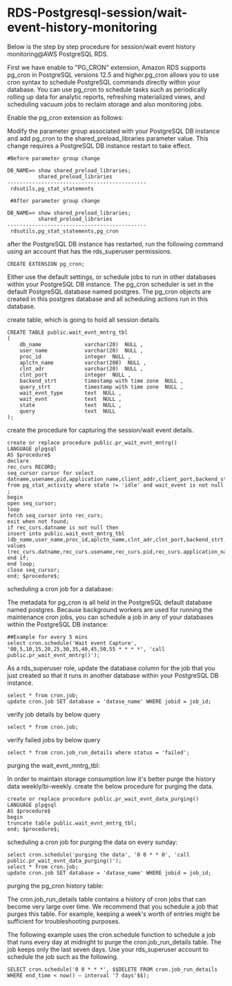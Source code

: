 # RDS-Postgresql-session/wait-event-history-monitoring

Below is the step by step procedure for session/wait event history monitoring@AWS PostgreSQL RDS.

First we have enable to "PG_CRON" extension, Amazon RDS supports pg_cron in PostgreSQL versions 12.5 and higher.pg_cron allows you to use cron syntax to schedule PostgreSQL commands directly within your database. You can use pg_cron to schedule tasks such as periodically rolling up data for analytic reports, refreshing materialized views, and scheduling vacuum jobs to reclaim storage and also monitoring jobs.
  
Enable the pg_cron extension as follows:

Modify the parameter group associated with your PostgreSQL DB instance and add pg_cron to the shared_preload_libraries parameter value. This change requires a PostgreSQL DB instance restart to take effect.

```
#Before parameter group change

DB_NAME=> show shared_preload_libraries;
          shared_preload_libraries
---------------------------------------------
 rdsutils,pg_stat_statements
 
 #After parameter group change
 
DB_NAME=> show shared_preload_libraries;
          shared_preload_libraries
---------------------------------------------
 rdsutils,pg_stat_statements,pg_cron

```
after the PostgreSQL DB instance has restarted, run the following command using an account that has the rds_superuser permissions.

```
CREATE EXTENSION pg_cron;
```

Either use the default settings, or schedule jobs to run in other databases within your PostgreSQL DB instance. The pg_cron scheduler is set in the default PostgreSQL database named postgres. The pg_cron objects are created in this postgres database and all scheduling actions run in this database.

create table, which is going to hold all session details.

```
CREATE TABLE public.wait_evnt_mntrg_tbl
( 
	db_name              varchar(20)  NULL ,
	user_name            varchar(20)  NULL ,
	proc_id              integer  NULL ,
	aplctn_name          varchar(200)  NULL ,
	clnt_adr             varchar(20)  NULL ,
	clnt_port            integer  NULL ,
	backend_strt         timestamp with time zone  NULL ,
	query_strt           timestamp with time zone  NULL ,
	wait_evnt_type       text  NULL ,
	wait_evnt            text  NULL ,
	state                text  NULL ,
	query                text  NULL 
);
```
create the procedure for capturing the session/wait event details.

```
create or replace procedure public.pr_wait_evnt_mntrg()
LANGUAGE plpgsql
AS $procedure$
declare
rec_curs RECORD;
seq_cursor cursor for select datname,usename,pid,application_name,client_addr,client_port,backend_start,query_start,wait_event_type,wait_event,state,query from pg_stat_activity where state != 'idle' and wait_event is not null ;
begin
open seq_cursor;
loop
fetch seq_cursor into rec_curs;
exit when not found;
if rec_curs.datname is not null then
insert into public.wait_evnt_mntrg_tbl (db_name,user_name,proc_id,aplctn_name,clnt_adr,clnt_port,backend_strt,query_strt,wait_evnt_type,wait_evnt,state,query) values (rec_curs.datname,rec_curs.usename,rec_curs.pid,rec_curs.application_name,rec_curs.client_addr,rec_curs.client_port,rec_curs.backend_start,rec_curs.query_start,rec_curs.wait_event_type,rec_curs.wait_event,rec_curs.state,rec_curs.query);
end if;
end loop;
close seq_cursor;
end; $procedure$;
```

scheduling a cron job for a database:

The metadata for pg_cron is all held in the PostgreSQL default database named postgres. Because background workers are used for running the maintenance cron jobs, you can schedule a job in any of your databases within the PostgreSQL DB instance:

```
##Example for every 5 mins
select cron.schedule('Wait event Capture', '00,5,10,15,20,25,30,35,40,45,50,55 * * * *', 'call public.pr_wait_evnt_mntrg()');
```

As a rds_superuser role, update the database column for the job that you just created so that it runs in another database within your PostgreSQL DB instance.

```
select * from cron.job;
update cron.job SET database = 'datase_name' WHERE jobid = job_id;
```
verify job details by below query
```
select * from cron.job;
```
verify failed jobs by below query 
```
select * from cron.job_run_details where status = 'failed';
```
purging the wait_evnt_mntrg_tbl:

In order to maintain storage consumption low it's better purge the history data weekly/bi-weekly.
create the below procedure for purging the data.

```
create or replace procedure public.pr_wait_evnt_data_purging()
LANGUAGE plpgsql
AS $procedure$
begin
truncate table public.wait_evnt_mntrg_tbl;
end; $procedure$;
```
scheduling a cron job for purging the data on every sunday:

```
select cron.schedule('purging the data', '0 0 * * 0', 'call public.pr_wait_evnt_data_purging()');
select * from cron.job; 
update cron.job SET database = 'datase_name' WHERE jobid = job_id;
```
purging the pg_cron history table:

The cron.job_run_details table contains a history of cron jobs that can become very large over time. We recommend that you schedule a job that purges this table. For example, keeping a week's worth of entries might be sufficient for troubleshooting purposes.

The following example uses the cron.schedule function to schedule a job that runs every day at midnight to purge the cron.job_run_details table. The job keeps only the last seven days. Use your rds_superuser account to schedule the job such as the following.

```
SELECT cron.schedule('0 0 * * *', $$DELETE FROM cron.job_run_details WHERE end_time < now() – interval '7 days'$$);
```
